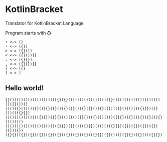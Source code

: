KotlinBracket
=============

Translator for KotlinBracket Language

Program starts with **{}**

    + <-> ()
    - <-> ({})
    > <-> ({}())
    < <-> ({}()){}
    . <-> ({}{})
    , <-> ({}{}){}
    [ <-> [{}
    ] <-> ]

Hello world!
-------------

    {}()()()()()()()()()()[{}({}())()()()()()()()({}())()()()()()()()()()()({}())()
    ()()({}())()({}()){}({}()){}({}()){}({}()){}({})]({}())()()({}{})({}())()({}{})
    ()()()()()()()({}{})({}{})()()()({}{})({}())()()({}{})({}()){}({}()){}()()()()
    ()()()()()()()()()()()({}{})({}())({}{})()()()({}{})({})({})({})({})({})({})
    ({}{})({})({})({})({})({})({})({})({})({}{})({}())()({}{})({}())({}{})
